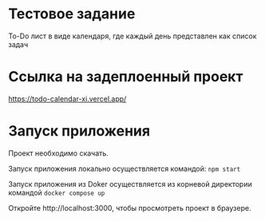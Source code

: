 # Тестовое задание

To-Do лист в виде календаря, где каждый день представлен как список задач

# Ссылка на задеплоенный проект

https://todo-calendar-xi.vercel.app/

# Запуск приложения

Проект необходимо скачать.

Запуск приложения локально осуществляется командой: `npm start`

Запуск приложения из Doker осуществляется из корневой директории командой `docker compose up`

Откройте http://localhost:3000, чтобы просмотреть проект в браузере.
